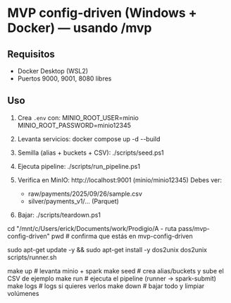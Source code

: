 # MVP config-driven (Windows + Docker) — usando /mvp

## Requisitos
- Docker Desktop (WSL2)
- Puertos 9000, 9001, 8080 libres

## Uso
1) Crea `.env` con:
   MINIO_ROOT_USER=minio
   MINIO_ROOT_PASSWORD=minio12345

2) Levanta servicios:
   docker compose up -d --build

3) Semilla (alias + buckets + CSV):
   ./scripts/seed.ps1

4) Ejecuta pipeline:
   ./scripts/run_pipeline.ps1

5) Verifica en MinIO:
   http://localhost:9001 (minio/minio12345)
   Debes ver:
   - raw/payments/2025/09/26/sample.csv
   - silver/payments_v1/... (Parquet)

6) Bajar:
   ./scripts/teardown.ps1


cd "/mnt/c/Users/erick/Documents/work/Prodigio/A - ruta pass/mvp-config-driven"
pwd    # confirma que estás en mvp-config-driven

sudo apt-get update -y && sudo apt-get install -y dos2unix
dos2unix scripts/runner.sh

make up        # levanta minio + spark
make seed      # crea alias/buckets y sube el CSV de ejemplo
make run       # ejecuta el pipeline (runner -> spark-submit)
make logs      # logs si quieres verlos
make down      # bajar todo y limpiar volúmenes